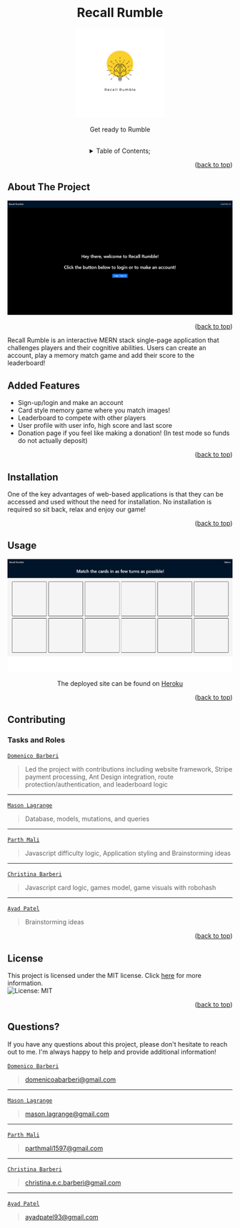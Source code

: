 <a name="readme-top"></a>
 <br />
 <div align="center">
 <h1 align="center">Recall Rumble</h1>
    <a href="https://github.com/Group1Project3/Recall-Rumble">
     <img src="./client/src/assets/images/logo.png" alt="Logo" height="200">
   </a>
    <p align="center">
      Get ready to Rumble
    </p>
  
<br />
<details><summary>Table of Contents;</summary>

* [About the Project](#description) 

* [Added Features](#features)
 
* [Installation](#installation)
 
* [Usage](#usage) 

* [Contributing](#contributing)
 
* [License](#license)

* [Questions](#questions)

</details>
</div>

<p align="right">(<a href="#readme-top">back to top</a>)</p>

<a name="description"></a>
## About The Project

![Screenshot](./client/src/assets/images/recall-rumble-home.jpg)

<p align="right">(<a href="#readme-top">back to top</a>)</p>

Recall Rumble is an interactive MERN stack single-page application that challenges players and their cognitive abilities. Users can create an account, play a memory match game and add their score to the leaderboard!

<a name="features"></a>

## Added Features
- Sign-up/login and make an account
- Card style memory game where you match images!
- Leaderboard to compete with other players
- User profile with user info, high score and last score
- Donation page if you feel like making a donation! (In test mode so funds do not actually deposit)


<p align="right">(<a href="#readme-top">back to top</a>)</p>

<a name="installation"></a>

## Installation

One of the key advantages of web-based applications is that they can be accessed and used without the need for installation. No installation is required so sit back, relax and enjoy our game!

<p align="right">(<a href="#readme-top">back to top</a>)</p>

  <a name="usage"></a>

## Usage


![readme2](./client/src/assets/images/recall-rumble-game.jpg)
   <br />
   <p align="center"> The deployed site can be found on
   <a href="https://recallrumble.herokuapp.com/">Heroku</a>
   </p>

<p align="right">(<a href="#readme-top">back to top</a>)</p>

## Contributing

### Tasks and Roles 
[`Domenico Barberi`](https://github.com/DomenicoBarb)

> Led the project with contributions including website framework, Stripe payment processing, Ant Design integration, route protection/authentication, and leaderboard logic
---
[`Mason Lagrange`](https://github.com/masonlagrange)
> Database, models, mutations, and queries
--- 
[`Parth Mali`](https://github.com/Parth0415)
> Javascript difficulty logic, Application styling and Brainstorming ideas
---
[`Christina Barberi`](https://github.com/Christinaecb)
> Javascript card logic, games model, game visuals with robohash
---
[`Ayad Patel`](https://github.com/AyadPatel)
> Brainstorming ideas

<p align="right">(<a href="#readme-top">back to top</a>)</p>

<a name="license"></a>

## License
This project is licensed under the MIT license. Click [here](https://opensource.org/licenses/MIT) for more information.<br>
![License: MIT](https://img.shields.io/badge/License-MIT-yellow.svg)
  
<p align="right">(<a href="#readme-top">back to top</a>)</p>

<a name="questions"></a>

## Questions?

If you have any questions about this project, please don't hesitate to reach out to me. I'm always happy to help and provide additional information! 

[`Domenico Barberi`](https://github.com/DomenicoBarb)
> domenicoabarberi@gmail.com
---
[`Mason Lagrange`](https://github.com/masonlagrange)
> mason.lagrange@gmail.com
--- 
[`Parth Mali`](https://github.com/Parth0415)
> parthmali1597@gmail.com
---
[`Christina Barberi`](https://github.com/Christinaecb)
> christina.e.c.barberi@gmail.com
---
[`Ayad Patel`](https://github.com/AyadPatel)
> ayadpatel93@gmail.com
